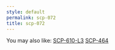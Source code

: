 ```yaml
---
style: default
permalink: scp-072
title: scp-072
---
```

You may also like:
[SCP-610-L3](http://scp-wiki.net/scp-610-l3)
[SCP-464](http://scp-wiki.net/scp-464)
